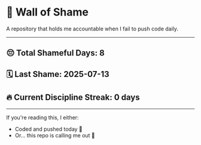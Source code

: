 # 🧱 Wall of Shame

A repository that holds me accountable when I fail to push code daily.

---

## 😔 Total Shameful Days: **8**
## 🗓️ Last Shame: **2025-07-13**
## 🔥 Current Discipline Streak: **0 days**

---

If you're reading this, I either:
- Coded and pushed today 💪
- Or... this repo is calling me out 😤
